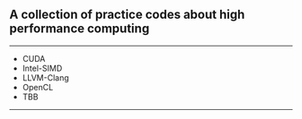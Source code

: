 ## A collection of practice codes about high performance computing

---

* CUDA
* Intel-SIMD
* LLVM-Clang
* OpenCL
* TBB

---
